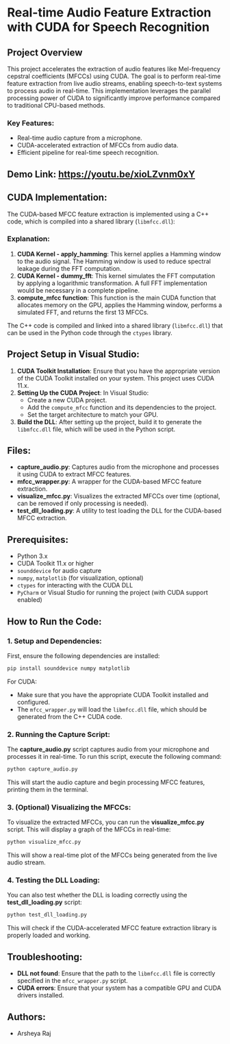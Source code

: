 
# Real-time Audio Feature Extraction with CUDA for Speech Recognition

## Project Overview
This project accelerates the extraction of audio features like Mel-frequency cepstral coefficients (MFCCs) using CUDA. The goal is to perform real-time feature extraction from live audio streams, enabling speech-to-text systems to process audio in real-time. This implementation leverages the parallel processing power of CUDA to significantly improve performance compared to traditional CPU-based methods.

### Key Features:
- Real-time audio capture from a microphone.
- CUDA-accelerated extraction of MFCCs from audio data.
- Efficient pipeline for real-time speech recognition.

## Demo Link: https://youtu.be/xioLZvnm0xY

## CUDA Implementation:
The CUDA-based MFCC feature extraction is implemented using a C++ code, which is compiled into a shared library (`libmfcc.dll`):

### Explanation:
1. **CUDA Kernel - apply_hamming**: This kernel applies a Hamming window to the audio signal. The Hamming window is used to reduce spectral leakage during the FFT computation.
2. **CUDA Kernel - dummy_fft**: This kernel simulates the FFT computation by applying a logarithmic transformation. A full FFT implementation would be necessary in a complete pipeline.
3. **compute_mfcc function**: This function is the main CUDA function that allocates memory on the GPU, applies the Hamming window, performs a simulated FFT, and returns the first 13 MFCCs.

The C++ code is compiled and linked into a shared library (`libmfcc.dll`) that can be used in the Python code through the `ctypes` library.

## Project Setup in Visual Studio:
1. **CUDA Toolkit Installation**: Ensure that you have the appropriate version of the CUDA Toolkit installed on your system. This project uses CUDA 11.x.
2. **Setting Up the CUDA Project**: In Visual Studio:
   - Create a new CUDA project.
   - Add the `compute_mfcc` function and its dependencies to the project.
   - Set the target architecture to match your GPU.
3. **Build the DLL**: After setting up the project, build it to generate the `libmfcc.dll` file, which will be used in the Python script.

## Files:
- **capture_audio.py**: Captures audio from the microphone and processes it using CUDA to extract MFCC features.
- **mfcc_wrapper.py**: A wrapper for the CUDA-based MFCC feature extraction.
- **visualize_mfcc.py**: Visualizes the extracted MFCCs over time (optional, can be removed if only processing is needed).
- **test_dll_loading.py**: A utility to test loading the DLL for the CUDA-based MFCC extraction.

## Prerequisites:
- Python 3.x
- CUDA Toolkit 11.x or higher
- `sounddevice` for audio capture
- `numpy`, `matplotlib` (for visualization, optional)
- `ctypes` for interacting with the CUDA DLL
- `PyCharm` or Visual Studio for running the project (with CUDA support enabled)

## How to Run the Code:

### 1. Setup and Dependencies:
First, ensure the following dependencies are installed:

```bash
pip install sounddevice numpy matplotlib
```

For CUDA:
- Make sure that you have the appropriate CUDA Toolkit installed and configured.
- The `mfcc_wrapper.py` will load the `libmfcc.dll` file, which should be generated from the C++ CUDA code.

### 2. Running the Capture Script:
The **capture_audio.py** script captures audio from your microphone and processes it in real-time. To run this script, execute the following command:

```bash
python capture_audio.py
```

This will start the audio capture and begin processing MFCC features, printing them in the terminal.

### 3. (Optional) Visualizing the MFCCs:
To visualize the extracted MFCCs, you can run the **visualize_mfcc.py** script. This will display a graph of the MFCCs in real-time:

```bash
python visualize_mfcc.py
```

This will show a real-time plot of the MFCCs being generated from the live audio stream.

### 4. Testing the DLL Loading:
You can also test whether the DLL is loading correctly using the **test_dll_loading.py** script:

```bash
python test_dll_loading.py
```

This will check if the CUDA-accelerated MFCC feature extraction library is properly loaded and working.

## Troubleshooting:
- **DLL not found**: Ensure that the path to the `libmfcc.dll` file is correctly specified in the `mfcc_wrapper.py` script.
- **CUDA errors**: Ensure that your system has a compatible GPU and CUDA drivers installed.

## Authors:
- Arsheya Raj

